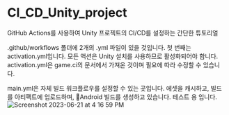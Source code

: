 # CI_CD_Unity_project

GitHub Actions를 사용하여 Unity 프로젝트의 CI/CD를 설정하는 간단한 튜토리얼

.github/workflows 폴더에 2개의 .yml 파일이 있을 것입니다. 첫 번째는 activation.yml입니다. 모든 액션은 Unity 설치를 사용하므로 활성화되어야 합니다. activation.yml은 game.ci의 문서에서 가져온 것이며 필요에 따라 수정할 수 있습니다.

main.yml은 자체 빌드 워크플로우를 설정할 수 있는 곳입니다. 에셋을 캐시하고, 빌드를 아티팩트에 업로드하며, Android 빌드를 생성하고 있습니다. 테스트 용 입니다.
![Screenshot 2023-06-21 at 4 16 59 PM](https://github.com/Rony0124/CI_CD_Unity_project/assets/56284745/95a5d8e1-b043-4a0f-8b0d-fc0f07c9ce08)
